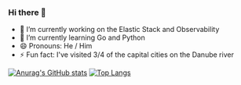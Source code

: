### Hi there 👋

- 🔭 I’m currently working on the Elastic Stack and Observability 
- 🌱 I’m currently learning Go and Python
- 😄 Pronouns: He / Him
- ⚡ Fun fact: I've visited 3/4 of the capital cities on the Danube river

[![Anurag's GitHub stats](https://github-readme-stats.vercel.app/api?username=andrewl1993&count_private=true&show_icons=true)](https://github.com/anuraghazra/github-readme-stats)
[![Top Langs](https://github-readme-stats.vercel.app/api/top-langs/?username=andrewl1993)](https://github.com/anuraghazra/github-readme-stats)
